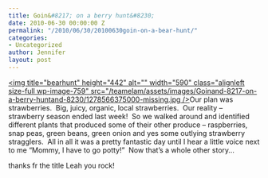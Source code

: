 ```yaml
---
title: Goin&#8217; on a berry hunt&#8230;
date: 2010-06-30 00:00:00 Z
permalink: "/2010/06/30/20100630goin-on-a-bear-hunt/"
categories:
- Uncategorized
author: Jennifer
layout: post
---
```


[<img title="bearhunt" height="442" alt="" width="590" class="alignleft size-full wp-image-759" src="/teamelam/assets/images/Goinand-8217-on-a-berry-huntand-8230/1278566375000-missing.jpg />](http://www.flickr.com/photos/jenniferandJennifers_photos/sets/72157624266820683/)Our plan was strawberries.  Big, juicy, organic, local strawberries.  Our reality &#8211; strawberry season ended last week!  So we walked around and identified different plants that produced some of their other produce &#8211; raspberries, snap peas, green beans, green onion and yes some outlying strawberry stragglers.  All in all it was a pretty fantastic day until I hear a little voice next to me &#8220;Mommy, I have to go potty!&#8221;  Now that&#8217;s a whole other story&#8230;

thanks fr the title Leah you rock!
